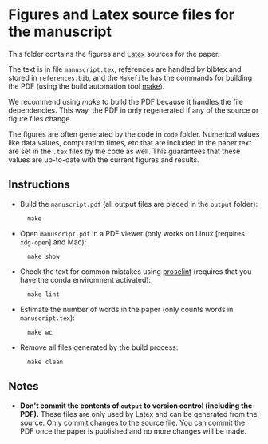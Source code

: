 # Figures and Latex source files for the manuscript

This folder contains the figures and [Latex](https://www.latex-project.org/)
sources for the paper.

The text is in file `manuscript.tex`, references are handled by bibtex and
stored in `references.bib`, and the `Makefile` has the commands for building
the PDF (using the build automation tool
[make](https://en.wikipedia.org/wiki/Make_(software))).

We recommend using *make* to build the PDF because it handles the file
dependencies. This way, the PDF in only regenerated if any of the source or
figure files change.

The figures are often generated by the code in `code` folder.
Numerical values like data values, computation times, etc that are included in
the paper text are set in the `.tex` files by the code as well.
This guarantees that these values are up-to-date with the current figures and
results.

## Instructions

* Build the `manuscript.pdf` (all output files are placed in the `output`
  folder):

        make

* Open `manuscript.pdf` in a PDF viewer (only works on Linux [requires
  `xdg-open`] and Mac):

        make show

* Check the text for common mistakes using [proselint](http://proselint.com/)
  (requires that you have the conda environment activated):

        make lint

* Estimate the number of words in the paper (only counts words in
  `manuscript.tex`):

        make wc

* Remove all files generated by the build process:

        make clean

## Notes

* **Don't commit the contents of `output` to version control (including the
  PDF).** These files are only used by Latex and can be generated from the
  source. Only commit changes to the source file. You can commit the PDF once
  the paper is published and no more changes will be made.